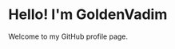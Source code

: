 # **Hello! I'm GoldenVadim**
Welcome to my GitHub profile page.
<picture>
  <img media="(prefers-color-scheme: dark)" srcset="https://github-readme-stats.vercel.app/api?username=GoldenVadim&show_icons=true&theme=tokyonight" />
  <img media="(prefers-color-scheme: light)" srcset="https://github-readme-stats.vercel.app/api?username=GoldenVadim&show_icons=true" />
</picture>
